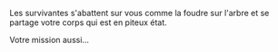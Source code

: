 Les survivantes s'abattent sur vous comme la foudre sur l'arbre et se partage votre corps qui est en piteux état.

Votre mission aussi...